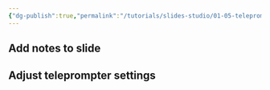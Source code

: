 ```yaml
---
{"dg-publish":true,"permalink":"/tutorials/slides-studio/01-05-teleprompter/","noteIcon":""}
---
```



## Add notes to slide

## Adjust teleprompter settings

